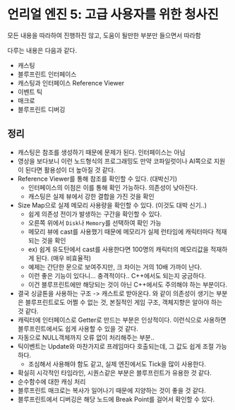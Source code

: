 # 언리얼 엔진 5: 고급 사용자를 위한 청사진

모든 내용을 따라하여 진행하진 않고, 도움이 될만한 부분만 들으면서 따라함

다루는 내용은 다음과 같다.

- 캐스팅
- 블루프린트 인터페이스
- 캐스팅과 인터페이스 Reference Viewer
- 이벤트 틱
- 매크로
- 블루프린트 디버깅

## 정리

- 캐스팅은 참조를 생성하기 때문에 문제가 된다. 인터페이스는 아님
- 영상을 보다보니 이런 노드형식의 프로그래밍도 만약 코파일럿이나 AI쪽으로 지원이 된다면 활용성이 더 높아질 것 같다.
- Reference Viewer를 통해 참조를 확인할 수 있다. (대박신기)
  - 인터페이스의 이점은 이를 통해 확인 가능하다. 의존성이 낮아진다.
  - 캐스팅은 실제 뷰에서 강한 결합을 가진 것을 확인
- Size Map으로 실제 메모리 사용량을 확인할 수 있다. (이것도 대박 신기..)
  - 쉽게 의존성 전이가 발생하는 구간을 확인할 수 있다.
  - 오른쪽 위에서 `Disk`나 `Memory`를 선택하여 확인 가능
  - 메모리 뷰에 cast를 사용했기 때문에 메모리가 실제 런타임에 캐릭터마다 적재되는 것을 확인
  - ex) 쉽게 유도탄에서 cast를 사용한다면 100명의 캐릭터의 메모리값을 적재하게 된다. (매우 비효율적)
  - 예제는 간단한 문으로 보여주지만, 크 차이는 거의 10배 가까이 난다.
  - 이런 좋은 기능이 있다니... 충격적이다.. C++에서도 되는지 궁금하다.
  - 이건 블루프린트에만 해당되는 것이 아닌 C++에서도 주의해야 하는 부분이다.
- 결국 싱글톤을 사용하는 구조 -> 캐스트로 받아온다. 와 같이 의존성이 생기는 부분은 블루프린트로도 어쩔 수 없는 것, 본질적인 게임 구조, 객체지향은 알아야 하는 것 같다.
- 캐릭터에 인터페이스로 Getter로 만드는 부분은 인상적이다. 이런식으로 사용하면 블루프린트에서도 쉽게 사용할 수 있을 것 같다.
- 자동으로 NULL객체까지 오류 없이 처리해주는 부분..
- 틱이벤트는 Update와 마찬가지로 프레임마다 호출되는데, 그 값도 쉽게 조절 가능하다.
  - 조심해서 사용해야 함도 같고, 실제 엔진에서도 Tick을 많이 사용한다.
- 확실히 시각적인 타임라인, 시퀀스같은 부분은 블루프린트가 유용한 것 같다.
- 순수함수에 대한 캐싱 처리
- 블루프린트 매크로는 복사가 일어나기 때문에 지양하는 것이 좋을 것 같다.
- 블루프린트에서 디버깅은 해당 노드에 Break Point를 걸어서 확인할 수 있다.
